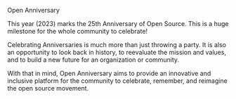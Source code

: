 Open Anniversary

This year (2023) marks the 25th Anniversary of Open Source. This is a huge milestone for the whole community to celebrate!

Celebrating Anniversaries is much more than just throwing a party. It is also an opportunity to look back in history, to reevaluate the mission and values, and to build a new future for an organization or community.

With that in mind, Open Anniversary aims to provide an innovative and inclusive platform for the community to celebrate, remember, and reimagine the open source movement.

